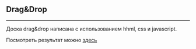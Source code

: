## Drag&Drop
---
Доска drag&drop написана c использованием hhml, css и javascript.

Посмотреть результат можно [здесь]()